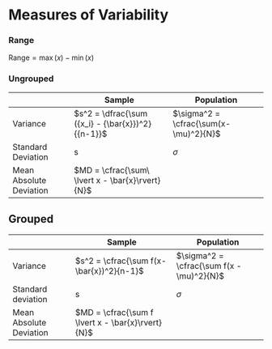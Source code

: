 # Measures of Variability

### Range
$\text{Range} = \max(x) - \min(x)$

### Ungrouped
|                         | Sample                                             | Population                            |
| ----------------------- | -------------------------------------------------- | ------------------------------------- |
| Variance                | $s^2 = \dfrac{\sum  ({x_i} - {\bar{x}})^2}{{n-1}}$ | $\sigma^2 = \cfrac{\sum(x-\mu)^2}{N}$ |
| Standard Deviation      | s                                                  | $\sigma$                              |
| Mean Absolute Deviation | $MD = \cfrac{\sum\ \lvert x - \bar{x}\rvert}{N}$                   |                                       |

## Grouped
|                         | Sample                                   | Population                                |
| ----------------------- | ---------------------------------------- | ----------------------------------------- |
| Variance                | $s^2 = \cfrac{\sum f(x-\bar{x})^2}{n-1}$ | $\sigma^2 = \cfrac{\sum f(x - \mu)^2}{N}$ |
| Standard deviation      | s                                        | $\sigma$                                  |
| Mean Absolute Deviation | $MD = \cfrac{\sum f \lvert x - \bar{x}\rvert}{N}$     |                                           |


